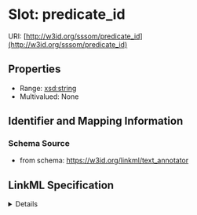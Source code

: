 # Slot: predicate_id

URI: [http://w3id.org/sssom/predicate_id](http://w3id.org/sssom/predicate_id)



<!-- no inheritance hierarchy -->




## Properties

* Range: [xsd:string](http://www.w3.org/2001/XMLSchema#string)
* Multivalued: None







## Identifier and Mapping Information







### Schema Source


* from schema: https://w3id.org/linkml/text_annotator




## LinkML Specification

<details>
```yaml
name: predicate_id
from_schema: https://w3id.org/linkml/text_annotator
rank: 1000
slot_uri: sssom:predicate_id
alias: predicate_id
domain_of:
- TextAnnotation
range: string

```
</details>